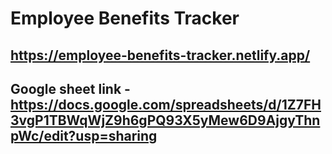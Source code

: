# Employee Benefits Tracker 

## https://employee-benefits-tracker.netlify.app/

## Google sheet link - https://docs.google.com/spreadsheets/d/1Z7FH3vgP1TBWqWjZ9h6gPQ93X5yMew6D9AjgyThnpWc/edit?usp=sharing